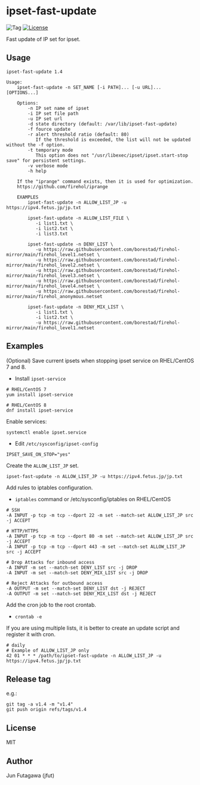 # ipset-fast-update

![Tag](https://img.shields.io/github/tag/jfut/ipset-fast-update.svg)
[![License](https://img.shields.io/badge/license-MIT-blue.svg)](https://opensource.org/licenses/MIT)

Fast update of IP set for ipset.

## Usage

```
ipset-fast-update 1.4

Usage:
    ipset-fast-update -n SET_NAME [-i PATH]... [-u URL]... [OPTIONS...]

    Options:
        -n IP set name of ipset
        -i IP set file path
        -u IP set url
        -d state directory (default: /var/lib/ipset-fast-update)
        -f fource update
        -r alert threshold ratio (default: 80)
           If the threshold is exceeded, the list will not be updated without the -f option.
        -t temporary mode
           This option does not "/usr/libexec/ipset/ipset.start-stop save" for persistent settings.
        -v verbose mode
        -h help

    If the "iprange" command exists, then it is used for optimization.
    https://github.com/firehol/iprange

    EXAMPLES
        ipset-fast-update -n ALLOW_LIST_JP -u https://ipv4.fetus.jp/jp.txt

        ipset-fast-update -n ALLOW_LIST_FILE \
           -i list1.txt \
           -i list2.txt \
           -i list3.txt

        ipset-fast-update -n DENY_LIST \
           -u https://raw.githubusercontent.com/borestad/firehol-mirror/main/firehol_level1.netset \
           -u https://raw.githubusercontent.com/borestad/firehol-mirror/main/firehol_level2.netset \
           -u https://raw.githubusercontent.com/borestad/firehol-mirror/main/firehol_level3.netset \
           -u https://raw.githubusercontent.com/borestad/firehol-mirror/main/firehol_level4.netset \
           -u https://raw.githubusercontent.com/borestad/firehol-mirror/main/firehol_anonymous.netset

        ipset-fast-update -n DENY_MIX_LIST \
           -i list1.txt \
           -i list2.txt \
           -u https://raw.githubusercontent.com/borestad/firehol-mirror/main/firehol_level1.netset
```

## Examples

(Optional) Save current ipsets when stopping ipset service on RHEL/CentOS 7 and 8.

- Install `ipset-service`

```
# RHEL/CentOS 7
yum install ipset-service

# RHEL/CentOS 8
dnf install ipset-service
```

Enable services:

```
systemctl enable ipset.service
```

- Edit `/etc/sysconfig/ipset-config`

```
IPSET_SAVE_ON_STOP="yes"
```

Create the `ALLOW_LIST_JP` set.

```
ipset-fast-update -n ALLOW_LIST_JP -u https://ipv4.fetus.jp/jp.txt
```

Add rules to iptables configuration.

- `iptables` command or /etc/sysconfig/iptables on RHEL/CentOS

```
# SSH
-A INPUT -p tcp -m tcp --dport 22 -m set --match-set ALLOW_LIST_JP src -j ACCEPT

# HTTP/HTTPS
-A INPUT -p tcp -m tcp --dport 80 -m set --match-set ALLOW_LIST_JP src -j ACCEPT
-A INPUT -p tcp -m tcp --dport 443 -m set --match-set ALLOW_LIST_JP src -j ACCEPT

# Drop Attacks for inbound access
-A INPUT -m set --match-set DENY_LIST src -j DROP
-A INPUT -m set --match-set DENY_MIX_LIST src -j DROP

# Reject Attacks for outbound access
-A OUTPUT -m set --match-set DENY_LIST dst -j REJECT
-A OUTPUT -m set --match-set DENY_MIX_LIST dst -j REJECT
```
Add the cron job to the root crontab.

- `crontab -e`

If you are using multiple lists, it is better to create an update script and register it with cron.

```
# daily
# Example of ALLOW_LIST_JP only
42 01 * * * /path/to/ipset-fast-update -n ALLOW_LIST_JP -u https://ipv4.fetus.jp/jp.txt
```

## Release tag

e.g.:

```
git tag -a v1.4 -m "v1.4"
git push origin refs/tags/v1.4
```

## License

MIT

## Author

Jun Futagawa (jfut)

